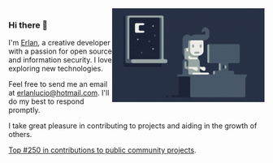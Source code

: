<img alt="Night Coding" src="https://raw.githubusercontent.com/AVS1508/AVS1508/master/assets/Night-Coding.gif" align="right">

### Hi there 👋
I'm [Erlan](https://www.linkedin.com/in/erlanlucio), a creative developer with a passion for open source and information security. I love exploring new technologies.

Feel free to send me an email at [erlanlucio@hotmail.com](mailto:erlanlucio@hotmail.com). I'll do my best to respond promptly.

I take great pleasure in contributing to projects and aiding in the growth of others.

[Top #250 in contributions to public community projects](https://github.com/gayanvoice/top-github-users/blob/main/markdown/public_contributions/brazil.md).

